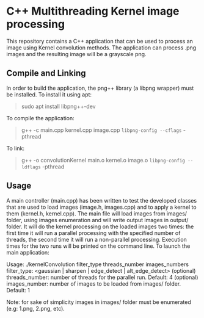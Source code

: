# C++ Multithreading Kernel image processing

This repository contains a C++ application that can be used to process an image using Kernel convolution methods. The application can process .png images and the resulting image will be a grayscale png.

## Compile and Linking

In order to build the application, the png++ library (a libpng wrapper) must be installed. To install it using apt:

> sudo apt install libpng++-dev

To compile the application:

> g++ -c main.cpp kernel.cpp image.cpp `libpng-config --cflags` -pthread

To link:

> g++ -o convolutionKernel main.o kernel.o image.o `libpng-config --ldflags` -pthread

## Usage

A main controller (main.cpp) has been written to test the developed classes that are used to load images (image.h, images.cpp) and to apply a kernel to them (kernel.h, kernel.cpp). The main file will load images from images/ folder, using images enumeration and will write output images in output/ folder. It will do the kernel processing on the loaded images two times: the first time it will run a parallel processing with the specified number of threads, the second time it will run a non-parallel processing. Execution times for the two runs will be printed on the command line.
To launch the main application:

Usage: ./kernelConvolution filter_type threads_number images_numbers
	filter_type: <gaussian | sharpen | edge_detect | alt_edge_detect>
	(optional) threads_number: number of threads for the parallel run. Default: 4
	(optional) images_number: number of images to be loaded from images/ folder. Default: 1

Note: for sake of simplicity images in images/ folder must be enumerated (e.g: 1.png, 2.png, etc).

